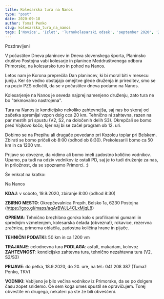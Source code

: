 ```yaml
---
title: Kolesarska tura na Nanos
type: "post"
date: 2020-09-18
author: Tomaž Penko
slug: kolesarska_tura_na_nanos
tags: ['Novice', 'Izlet', 'Turnokolesarski odsek', 'september 2020', '2020']
---
```


Pozdravljeni

V počastitev Dneva planincev in Dneva slovenskega športa, Planinsko društvo Postojna vabi kolesarje in planince Meddruštvenega odbora Primorske, na kolesarsko turo in pohod na Nanos.

Letos nam je Korona preprečila Dan planincev, ki bi moral biti v mesecu juniju. Ker še vedno obstajajo omejitve glede druženja in prireditev, smo se na poziv PZS odločili, da se v počastitev dneva podamo na Nanos.

Kolesarjenje na Nanos je seveda najprej namenjeno druženju, zato tura ne bo "tekmovalno nastrojena".

Tura na Nanos je kondicijsko nekoliko zahtevnejša, saj nas bo skoraj od začetka spremljal vzpon dolg cca 20 km. Tehnično ni zahtevna, razen na par mestih pri spustu (V2, S2, na določenih delih S3). Okrepčali se bomo pred Vojkovo kočo, kjer naj bi se začel program ob 12. uri.

Dobimo se na Prepihu ali drugače povedano pri Kozolcu toplar pri Belskem. Zbirati se bomo pričeli ob 8:00 (odhod ob 8:30). Prekolesarili bomo ca 50 km in ca 1200 vm.

Prijave so obvezne, da vidimo ali bomo imeli zadostno količino vodnikov. Upamo, pa tudi na odziv vodnikov iz ostali PD, saj je to tudi druženje za nas, in priložnost, da se spoznamo Primorci. :)

Še enkrat na kratko:

Na Nanos

**KDAJ**: v soboto, 19.9.2020, zbiranje 8:00 (odhod 8:30)

**ZBIRNO MESTO**: Okrepčevalnica Prepih, Belsko 1a, 6230 Postojna (https://goo.gl/maps/aqArBWJL4CLxMjqL8)

**OPREMA**: Tehnično brezhibno gorsko kolo s profiliranimi gumami in sprednjim vzmetenjem, kolesarska čelada (obvezna!), rokavice, rezervna zračnica, primerna oblačila, zadostna količina hrane in pijače.

**TEHNIČNI PODATKI**: 50 km in ca 1200 vm

**TRAJANJE**: celodnevna tura
**PODLAGA**: asfalt, makadam, kolovoz
**ZAHTEVNOST**: kondicijsko zahtevna tura, tehnično nezahtevna tura (V2, S2/S3)

**PRIJAVE**: do petka, 18.9.2020, do 20. ure, na tel.: 041 208 387 (Tomaž Penko, TKV)

**VODNIKI**: Vabljeno je bilo večina vodnikov iz Primorske, da se po dolgem času zopet snidemo. Če sem koga umes spustil se opravičujem. Torej obvestite en drugega, nekateri pa ste že bili obveščeni.